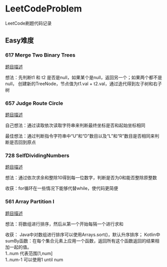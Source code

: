 # LeetCodeProblem
LeetCode刷题代码记录

## Easy难度
### 617 Merge Two Binary Trees
[题目描述](https://leetcode.com/problems/merge-two-binary-trees/description/)

想法：先判断t1 和 t2 是否是null，如果某个是null，返回另一个；如果两个都不是null，
创建新的TreeNode，节点值为t1.val + t2.val，通过迭代得到左子树和右子树

### 657 Judge Route Circle
[题目描述](https://leetcode.com/problems/judge-route-circle/description/)

自己想法：通过读取依次读取字符串来判断最终坐标是否和起始坐标相同

最佳想法：通过判断指令字符串中“U”和“D”数目以及“L”和“R”数目是否相同来判断是否回到原点

### 728 SelfDividingNumbers
[题目描述](https://leetcode.com/problems/self-dividing-numbers/description/)

 想法：通过依次求余和整除10得到每一位数字，判断是否为0和能否整除原整数
 
 收获：for循环在一些情况下能够代替while，使代码更简便
 
 ### 561 Array Partition I
 [题目描述](https://leetcode.com/problems/array-partition-i/description/)
 
 想法：将数组进行排序，然后从第一个开始每隔一个进行求和
 
 收获：
 Java中对数组进行排序可以使用Arrays.sort()，默认升序排序；
 Kotlin中sumBy函数：在每个集合元素上应用一个函数，返回所有这个函数返回的结果相加一起的值。</br>
 1..num 代表范围\[1,num\] </br>
 1..num-1 可以使用1 until num
                
                
            